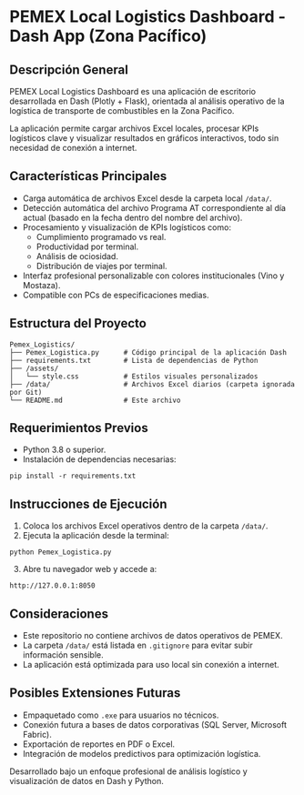 # PEMEX Local Logistics Dashboard - Dash App (Zona Pacífico)

## Descripción General

PEMEX Local Logistics Dashboard es una aplicación de escritorio desarrollada en Dash (Plotly + Flask), orientada al análisis operativo de la logística de transporte de combustibles en la Zona Pacífico.

La aplicación permite cargar archivos Excel locales, procesar KPIs logísticos clave y visualizar resultados en gráficos interactivos, todo sin necesidad de conexión a internet.

## Características Principales

- Carga automática de archivos Excel desde la carpeta local `/data/`.
- Detección automática del archivo Programa AT correspondiente al día actual (basado en la fecha dentro del nombre del archivo).
- Procesamiento y visualización de KPIs logísticos como:
  - Cumplimiento programado vs real.
  - Productividad por terminal.
  - Análisis de ociosidad.
  - Distribución de viajes por terminal.
- Interfaz profesional personalizable con colores institucionales (Vino y Mostaza).
- Compatible con PCs de especificaciones medias.

## Estructura del Proyecto

```
Pemex_Logistics/
├── Pemex_Logistica.py      # Código principal de la aplicación Dash
├── requirements.txt        # Lista de dependencias de Python
├── /assets/
│   └── style.css           # Estilos visuales personalizados
├── /data/                  # Archivos Excel diarios (carpeta ignorada por Git)
└── README.md               # Este archivo
```

## Requerimientos Previos

- Python 3.8 o superior.
- Instalación de dependencias necesarias:

```
pip install -r requirements.txt
```

## Instrucciones de Ejecución

1. Coloca los archivos Excel operativos dentro de la carpeta `/data/`.
2. Ejecuta la aplicación desde la terminal:

```
python Pemex_Logistica.py
```

3. Abre tu navegador web y accede a:

```
http://127.0.0.1:8050
```

## Consideraciones

- Este repositorio no contiene archivos de datos operativos de PEMEX.
- La carpeta `/data/` está listada en `.gitignore` para evitar subir información sensible.
- La aplicación está optimizada para uso local sin conexión a internet.

## Posibles Extensiones Futuras

- Empaquetado como `.exe` para usuarios no técnicos.
- Conexión futura a bases de datos corporativas (SQL Server, Microsoft Fabric).
- Exportación de reportes en PDF o Excel.
- Integración de modelos predictivos para optimización logística.

Desarrollado bajo un enfoque profesional de análisis logístico y visualización de datos en Dash y Python.

